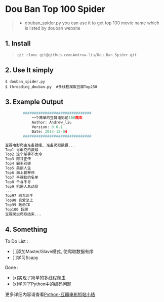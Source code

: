 # Dou Ban Top 100 Spider

>  - douban_spider.py you can use it to get top 100 movie name which is listed by douban website


## 1. Install

> `git clone git@github.com:Andrew-liu/Dou_Ban_Spider.git`


## 2. Use It simply


    $ douban_spider.py
    $ threading_douban.py  #多线程爬取豆瓣Top250


## 3. Example Output


```python
        ###############################
            一个简单的豆瓣电影前100爬虫
            Author: Andrew_liu
            Version: 0.0.1
            Date: 2014-12-04
        ###############################

豆瓣电影爬虫准备就绪, 准备爬取数据...
Top1 肖申克的救赎
Top2 这个杀手不太冷
Top3 阿甘正传
Top4 霸王别姬
Top5 美丽人生
Top6 海上钢琴师
Top7 辛德勒的名单
Top8 千与千寻
Top9 机器人总动员
...
Top97 驯龙高手
Top98 真爱至上
Top99 致命ID
Top100 超脱
豆瓣爬虫爬取结束...
```


## 4. Something

To Do List :

- [ ]添加Master/Slave模式, 使爬取数据有序
- [ ]学习Scapy

Done :

- [x]实现了简单的多线程爬虫
- [x]学习了Python中的编码问题

更多详细内容请查看[Python-豆瓣电影抓站小结](https://github.com/Andrew-liu/Dou_Ban_Spider)